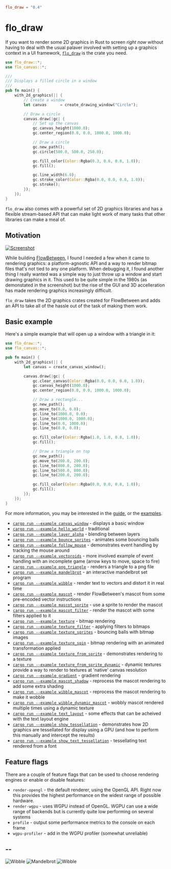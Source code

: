 ```toml
flo_draw = "0.4"
```

# flo_draw

If you want to render some 2D graphics in Rust to screen *right now* without having to deal with the usual palaver
involved with setting up
a graphics context in a UI framework, [`flo_draw`](https://crates.io/crates/flo_draw) is the crate you need.

```Rust
use flo_draw::*;
use flo_canvas::*;

///
/// Displays a filled circle in a window
///
pub fn main() {
    with_2d_graphics(|| {
        // Create a window
        let canvas      = create_drawing_window("Circle");

        // Draw a circle
        canvas.draw(|gc| {
            // Set up the canvas
            gc.canvas_height(1000.0);
            gc.center_region(0.0, 0.0, 1000.0, 1000.0);

            // Draw a circle
            gc.new_path();
            gc.circle(500.0, 500.0, 250.0);

            gc.fill_color(Color::Rgba(0.3, 0.6, 0.8, 1.0));
            gc.fill();

            gc.line_width(6.0);
            gc.stroke_color(Color::Rgba(0.0, 0.0, 0.0, 1.0));
            gc.stroke();
        });
    });
}
```

`flo_draw` also comes with a powerful set of 2D graphics libraries and has a flexible stream-based API that can make
light work of many
tasks that other libraries can make a meal of.

## Motivation

[![Screenshot](./images/beeb.png)](https://bbcmic.ro/#%7B%22v%22%3A1%2C%22program%22%3A%22MODE%200%5CnMOVE%20128%2C%20128%5CnMOVE%201280-128%2C%20128%5CnPLOT%2085%2C%201280%2F2%2C%201024-128%5CnA%24%20%3D%20GET%24%22%7D)

While building [FlowBetween](https://github.com/logicalshift/FlowBetween/), I found I needed a few when it came to
rendering graphics:
a platform-agnostic API and a way to render bitmap files that's not tied to any one platform. When debugging it, I found
another thing
I really wanted was a simple way to just throw up a window and start drawing graphics in it. This used to be quite
simple in the 1980s
(as demonstated in the screenshot) but the rise of the GUI and 3D accelleration has made rendering graphics increasingly
difficult.

`flo_draw` takes the 2D graphics crates created for FlowBetween and adds an API to take all of the hassle out of the
task of making
them work.

## Basic example

Here's a simple example that will open up a window with a triangle in it:

```Rust
use flo_draw::*;
use flo_canvas::*;

pub fn main() {
    with_2d_graphics(|| {
        let canvas = create_canvas_window();

        canvas.draw(|gc| {
            gc.clear_canvas(Color::Rgba(0.0, 0.0, 0.0, 1.0));
            gc.canvas_height(1000.0);
            gc.center_region(0.0, 0.0, 1000.0, 1000.0);

            // Draw a rectangle...
            gc.new_path();
            gc.move_to(0.0, 0.0);
            gc.line_to(1000.0, 0.0);
            gc.line_to(1000.0, 1000.0);
            gc.line_to(0.0, 1000.0);
            gc.line_to(0.0, 0.0);

            gc.fill_color(Color::Rgba(1.0, 1.0, 0.8, 1.0));
            gc.fill();

            // Draw a triangle on top
            gc.new_path();
            gc.move_to(200.0, 200.0);
            gc.line_to(800.0, 200.0);
            gc.line_to(500.0, 800.0);
            gc.line_to(200.0, 200.0);

            gc.fill_color(Color::Rgba(0.0, 0.0, 0.8, 1.0));
            gc.fill();
        });
    });
}
```

For more information, you may be interested in the [guide](GUIDE.md), or the [examples](examples).

* [`cargo run --example canvas_window`](./examples/canvas_window.rs) - displays a basic window
* [`cargo run --example hello_world`](./examples/hello_world.rs) - traditional
* [`cargo run --example layer_alpha`](./examples/layer_alpha.rs) - blending between layers
* [`cargo run --example bounce_sprites`](./examples/bounce_sprites.rs) - animates some bouncing balls
* [`cargo run --example follow_mouse`](./examples/follow_mouse.rs) - demonstrates event handling by tracking the mouse
  around
* [`cargo run --example vectoroids`](./examples/vectoroids.rs) - more involved example of event handling with an
  incomplete game (arrow keys to move, space to fire)
* [`cargo run --example png_triangle`](./render_canvas/examples/png_triangle.rs) - renders a triangle to a png file
* [`cargo run --example mandelbrot`](./examples/mandelbrot.rs) - an interactive mandelbrot set program
* [`cargo run --example wibble`](./examples/wibble.rs) - render text to vectors and distort it in real time
* [`cargo run --example mascot`](./examples/mascot.rs) - render FlowBetween's mascot from some pre-encoded vector
  instructions
* [`cargo run --example mascot_sprite`](./examples/mascot_sprite.rs) - use a sprite to render the mascot
* [`cargo run --example mascot_filter`](./examples/mascot_filter.rs) - render the mascot with some filters applied to it
* [`cargo run --example texture`](./examples/texture.rs) - bitmap rendering
* [`cargo run --example texture_filter`](./examples/texture_filter.rs) - applying filters to bitmaps
* [`cargo run --example texture_sprites`](./examples/texture_sprites.rs) - bouncing balls with bitmap images
* [`cargo run --example texture_spin`](./examples/texture_spin.rs) - bitmap rendering with an animated transformation
  applied
* [`cargo run --example texture_from_sprite`](./examples/texture_from_sprite.rs) - demonstrates rendering to a texture
* [`cargo run --example texture_from_sprite_dynamic`](./examples/texture_from_sprite_dynamic.rs) - dynamic textures
  provide a way to render to textures at 'native' canvas resolution
* [`cargo run --example gradient`](./examples/gradient.rs) - gradient rendering
* [`cargo run --example mascot_shadow`](./examples/mascot_shadow.rs) - reprocess the mascot rendering to add some extra
  shading
* [`cargo run --example wibble_mascot`](./examples/wibble_mascot.rs) - reprocess the mascot rendering to make it wobble
* [`cargo run --example wibble_dynamic_mascot`](./examples/wibble_dynamic_mascot.rs) - wobbly mascot rendered multiple
  times using a dynamic texture
* [`cargo run --example text_layout`](./examples/text_layout.rs) - some effects that can be acheived with the text
  layout engine
* [`cargo run --example show_tessellation`](./examples/show_tessellation.rs) - demonstrates how 2D graphics are
  tessellated for display using a GPU (and how to perform this manually and intercept the results)
* [`cargo run --example show_text_tessellation`](./examples/show_text_tessellation.rs) - tessellating text rendered from
  a font

## Feature flags

There are a couple of feature flags that can be used to choose rendering engines or enable or disable features:

* `render-opengl` - the default renderer, using the OpenGL API. Right now this provides the highest performance on the
  widest range of possible hardware.
* `render-wgpu` - uses WGPU instead of OpenGL. WGPU can use a wide range of backends but is currently quite low
  performing
  on several systems
* `profile` - output some performance metrics to the console on each frame
* `wgpu-profiler` - add in the WGPU profiler (somewhat unreliable)

## --

![Wibble](./images/wibble.png) ![Mandelbrot](./images/mandelbrot.png)
![Wibble](./images/mascot.png)
